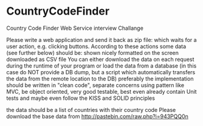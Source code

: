 # CountryCodeFinder
Country Code Finder Web Service interview Challange

Please write a web application and send it back as zip file:
which waits for a user action, e.g. clicking buttons. According to these actions some data (see further below) should be:
shown nicely formatted on the screen
downloaded as CSV file
You can either download the data on each request during the runtime of your program or load the data from a database (in this case do NOT provide a DB dump, but a script which automatically transfers the data from the remote location to the DB)
preferably the implementation should be written in "clean code", separate concerns using pattern like MVC, be object oriented, very good testable, best even already contain Unit tests and maybe even follow the KISS and SOLID principles
 
the data should be a list of countries with their country code
Please download the base data from http://pastebin.com/raw.php?i=943PQQ0n
